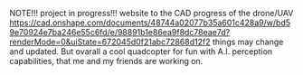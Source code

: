 NOTE!!! project in progress!!! website to the CAD progress of the drone/UAV https://cad.onshape.com/documents/48744a02077b35a601c428a9/w/bd59e70924e7ba246e55c6fd/e/98891b1e86ea9f8dc78eae7d?renderMode=0&uiState=672045d0f21abc72868d12f2 things may change and updated. But ovarall a cool quadcopter for fun with A.I. perception capabilities, that me and my friends are working on.
